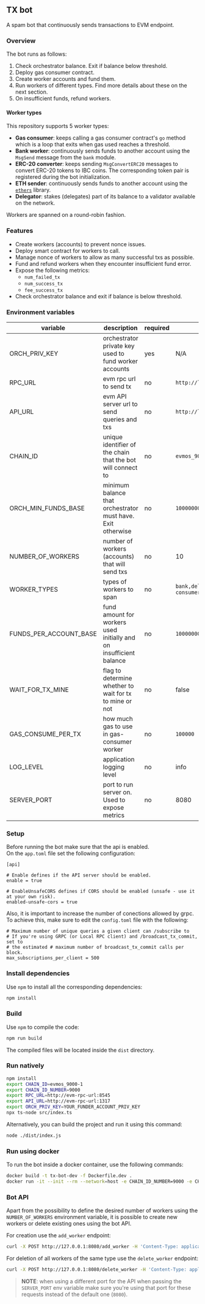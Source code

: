 ## TX bot

A spam bot that continuously sends transactions to EVM endpoint.

### Overview

The bot runs as follows:

1.  Check orchestrator balance. Exit if balance below threshold.
2.  Deploy gas consumer contract.
3.  Create worker accounts and fund them.
4.  Run workers of different types. Find more details about these on the next section.
5.  On insufficient funds, refund workers.

#### Worker types

This repository supports 5 worker types:

- **Gas consumer**: keeps calling a gas consumer contract's `go` method which is a loop that exits when gas used reaches a threshold.
- **Bank worker**: continuously sends funds to another account using the `MsgSend` message from the `bank` module.
- **ERC-20 converter**: keeps sending `MsgConvertERC20` messages to convert ERC-20 tokens to IBC coins.
  The corresponding token pair is registered during the bot initialization.
- **ETH sender**: continuously sends funds to another account using the [`ethers`](https://docs.ethers.org/v6/) library.
- **Delegator**: stakes (delegates) part of its balance to a validator available on the network.

Workers are spanned on a round-robin fashion.

### Features

- Create workers (accounts) to prevent nonce issues.
- Deploy smart contract for workers to call.
- Manage nonce of workers to allow as many successful txs as possible.
- Fund and refund workers when they encounter insufficient fund error.
- Expose the following metrics:
  - `num_failed_tx`
  - `num_success_tx`
  - `fee_success_tx`
- Check orchestrator balance and exit if balance is below threshold.

### Environment variables

| variable               | description                                                        | required | default                                          |
| ---------------------- | ------------------------------------------------------------------ | -------- | ------------------------------------------------ |
| ORCH_PRIV_KEY          | orchestrator private key used to fund worker accounts              | yes      | N/A                                              |
| RPC_URL                | evm rpc url to send tx                                             | no       | `http://localhost:8545`                          |
| API_URL                | evm API server url to send queries and txs                         | no       | `http://localhost:1317`                          |
| CHAIN_ID               | unique identifier of the chain that the bot will connect to        | no       | `evmos_9000-1`                                   |
| ORCH_MIN_FUNDS_BASE    | minimum balance that orchestrator must have. Exit otherwise        | no       | `10000000000000000000`                           |
| NUMBER_OF_WORKERS      | number of workers (accounts) that will send txs                    | no       | 10                                               |
| WORKER_TYPES           | types of workers to span                                           | no       | `bank,delegate,gas-consumer,converter,ethSender` |
| FUNDS_PER_ACCOUNT_BASE | fund amount for workers used initially and on insufficient balance | no       | `1000000000000000000`                            |
| WAIT_FOR_TX_MINE       | flag to determine whether to wait for tx to mine or not            | no       | false                                            |
| GAS_CONSUME_PER_TX     | how much gas to use in gas-consumer worker                         | no       | `100000`                                         |
| LOG_LEVEL              | application logging level                                          | no       | info                                             |
| SERVER_PORT            | port to run server on. Used to expose metrics                      | no       | 8080                                             |

### Setup

Before running the bot make sure that the api is enabled.  
On the `app.toml` file set the following configuration:

```shell
[api]

# Enable defines if the API server should be enabled.
enable = true

# EnableUnsafeCORS defines if CORS should be enabled (unsafe - use it at your own risk).
enabled-unsafe-cors = true
```

Also, it is important to increase the number of conections allowed by grpc.
To achieve this, make sure to edit the `config.toml` file with the following:

```shell
# Maximum number of unique queries a given client can /subscribe to
# If you're using GRPC (or Local RPC client) and /broadcast_tx_commit, set to
# the estimated # maximum number of broadcast_tx_commit calls per block.
max_subscriptions_per_client = 500
```

### Install dependencies

Use `npm` to install all the corresponding dependencies:

```bash
npm install
```

### Build

Use `npm` to compile the code:

```bash
npm run build
```

The compiled files will be located inside the `dist` directory.

### Run natively

```bash
npm install
export CHAIN_ID=evmos_9000-1
export CHAIN_ID_NUMBER=9000
export RPC_URL=http://evm-rpc-url:8545
export API_URL=http://evm-rpc-url:1317
export ORCH_PRIV_KEY=YOUR_FUNDER_ACCOUNT_PRIV_KEY
npx ts-node src/index.ts
```

Alternatively, you can build the project and run it using this command:

```bash
node ./dist/index.js
```

### Run using docker

To run the bot inside a docker container, use the following commands:

```bash
docker build -t tx-bot-dev -f Dockerfile.dev .
docker run -it --init --rm --network=host -e CHAIN_ID_NUMBER=9000 -e CHAIN_ID=evmos_9000-1 -e API_URL=http://evm-rpc-url:1317 -e RPC_URL=http://localhost:8545 -e ORCH_PRIV_KEY=YOUR_FUNDER_ACCOUNT_PRIV_KEY tx-bot-dev
```

### Bot API

Apart from the possibility to define the desired number of workers using the
`NUMBER_OF_WORKERS` environment variable, it is possible to create new workers or 
delete existing ones using the bot API.

For creation use the `add_worker` endpoint:

```bash
curl -X POST http://127.0.0.1:8080/add_worker -H 'Content-Type: application/json' -d '{"worker":"converter", "params":{""}}'
```

For deletion of all workers of the same type use the `delete_worker` endpoint:

```bash
curl -X POST http://127.0.0.1:8080/delete_worker -H 'Content-Type: application/json' -d '{"worker":"converter"}'
```

>**NOTE**: when using a different port for the API when passing the `SERVER_PORT` env variable
>make sure you're using that port for these requests instead of the default one (`8080`).
